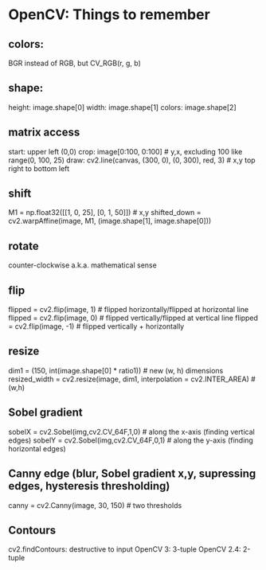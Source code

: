 # OpenCV: Things to remember

## colors: 
BGR instead of RGB, but CV_RGB(r, g, b)

## shape:
height:	image.shape[0]
width: 	image.shape[1]
colors:	image.shape[2]

## matrix access
start: upper left (0,0)
crop: image[0:100, 0:100] # y,x, excluding 100 like range(0, 100, 25)
draw: cv2.line(canvas, (300, 0), (0, 300), red, 3) # x,y top right to bottom left

## shift
M1 = np.float32([[1, 0, 25], [0, 1, 50]]) # x,y
shifted_down = cv2.warpAffine(image, M1, (image.shape[1], image.shape[0]))

## rotate
counter-clockwise a.k.a. mathematical sense

## flip
flipped = cv2.flip(image, 1) # flipped horizontally/flipped at horizontal line 
flipped = cv2.flip(image, 0) # flipped vertically/flipped at vertical line 
flipped = cv2.flip(image, -1) # flipped vertically + horizontally

## resize
dim1 = (150, int(image.shape[0] * ratio1)) # new (w, h) dimensions
resized_width = cv2.resize(image, dim1, interpolation = cv2.INTER_AREA) # (w,h)

## Sobel gradient
sobelX = cv2.Sobel(img,cv2.CV_64F,1,0) # along the x-axis (finding vertical edges)
sobelY = cv2.Sobel(img,cv2.CV_64F,0,1) # along the y-axis (finding horizontal edges)
 
## Canny edge (blur, Sobel gradient x,y, supressing edges, hysteresis thresholding)
canny = cv2.Canny(image, 30, 150) # two thresholds

## Contours
cv2.findContours: destructive to input
OpenCV 3: 3-tuple
OpenCV 2.4: 2-tuple
